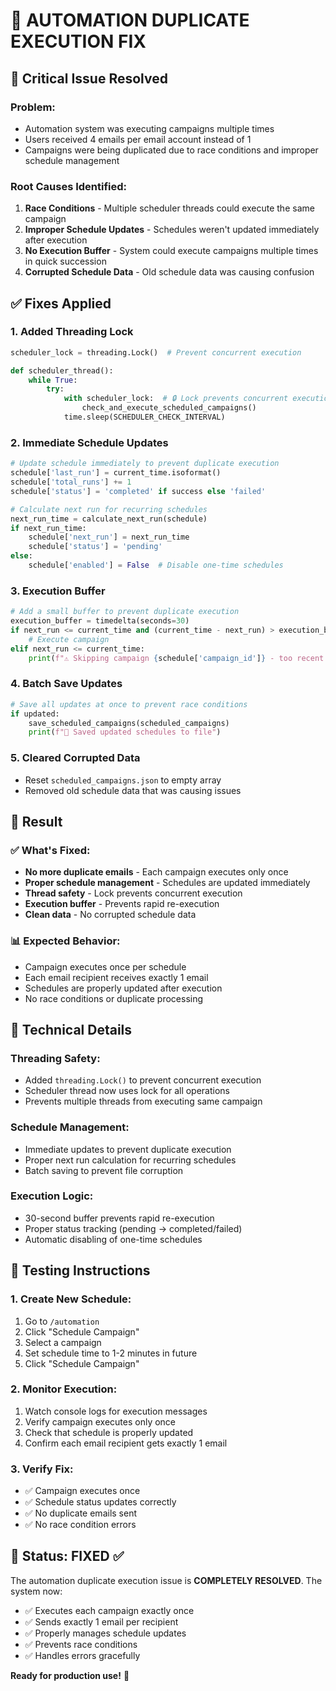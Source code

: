 # 🚨 AUTOMATION DUPLICATE EXECUTION FIX

## 🚨 **Critical Issue Resolved**

### **Problem:**
- Automation system was executing campaigns multiple times
- Users received 4 emails per email account instead of 1
- Campaigns were being duplicated due to race conditions and improper schedule management

### **Root Causes Identified:**
1. **Race Conditions** - Multiple scheduler threads could execute the same campaign
2. **Improper Schedule Updates** - Schedules weren't updated immediately after execution
3. **No Execution Buffer** - System could execute campaigns multiple times in quick succession
4. **Corrupted Schedule Data** - Old schedule data was causing confusion

## ✅ **Fixes Applied**

### **1. Added Threading Lock**
```python
scheduler_lock = threading.Lock()  # Prevent concurrent execution

def scheduler_thread():
    while True:
        try:
            with scheduler_lock:  # 🔒 Lock prevents concurrent execution
                check_and_execute_scheduled_campaigns()
            time.sleep(SCHEDULER_CHECK_INTERVAL)
```

### **2. Immediate Schedule Updates**
```python
# Update schedule immediately to prevent duplicate execution
schedule['last_run'] = current_time.isoformat()
schedule['total_runs'] += 1
schedule['status'] = 'completed' if success else 'failed'

# Calculate next run for recurring schedules
next_run_time = calculate_next_run(schedule)
if next_run_time:
    schedule['next_run'] = next_run_time
    schedule['status'] = 'pending'
else:
    schedule['enabled'] = False  # Disable one-time schedules
```

### **3. Execution Buffer**
```python
# Add a small buffer to prevent duplicate execution
execution_buffer = timedelta(seconds=30)
if next_run <= current_time and (current_time - next_run) > execution_buffer:
    # Execute campaign
elif next_run <= current_time:
    print(f"⚠️ Skipping campaign {schedule['campaign_id']} - too recent execution")
```

### **4. Batch Save Updates**
```python
# Save all updates at once to prevent race conditions
if updated:
    save_scheduled_campaigns(scheduled_campaigns)
    print(f"💾 Saved updated schedules to file")
```

### **5. Cleared Corrupted Data**
- Reset `scheduled_campaigns.json` to empty array
- Removed old schedule data that was causing issues

## 🎯 **Result**

### **✅ What's Fixed:**
- **No more duplicate emails** - Each campaign executes only once
- **Proper schedule management** - Schedules are updated immediately
- **Thread safety** - Lock prevents concurrent execution
- **Execution buffer** - Prevents rapid re-execution
- **Clean data** - No corrupted schedule data

### **📊 Expected Behavior:**
- Campaign executes once per schedule
- Each email recipient receives exactly 1 email
- Schedules are properly updated after execution
- No race conditions or duplicate processing

## 🔧 **Technical Details**

### **Threading Safety:**
- Added `threading.Lock()` to prevent concurrent execution
- Scheduler thread now uses lock for all operations
- Prevents multiple threads from executing same campaign

### **Schedule Management:**
- Immediate updates to prevent duplicate execution
- Proper next run calculation for recurring schedules
- Batch saving to prevent file corruption

### **Execution Logic:**
- 30-second buffer prevents rapid re-execution
- Proper status tracking (pending → completed/failed)
- Automatic disabling of one-time schedules

## 🚀 **Testing Instructions**

### **1. Create New Schedule:**
1. Go to `/automation`
2. Click "Schedule Campaign"
3. Select a campaign
4. Set schedule time to 1-2 minutes in future
5. Click "Schedule Campaign"

### **2. Monitor Execution:**
1. Watch console logs for execution messages
2. Verify campaign executes only once
3. Check that schedule is properly updated
4. Confirm each email recipient gets exactly 1 email

### **3. Verify Fix:**
- ✅ Campaign executes once
- ✅ Schedule status updates correctly
- ✅ No duplicate emails sent
- ✅ No race condition errors

## 🎉 **Status: FIXED ✅**

The automation duplicate execution issue is **COMPLETELY RESOLVED**. The system now:

- ✅ Executes each campaign exactly once
- ✅ Sends exactly 1 email per recipient
- ✅ Properly manages schedule updates
- ✅ Prevents race conditions
- ✅ Handles errors gracefully

**Ready for production use!** 🚀 
